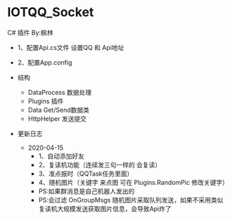 # IOTQQ_Socket

C# 插件  By:枫林

* 1、配置Api.cs文件 设置QQ 和 Api地址
* 2、配置App.config

*  结构
   * DataProcess 数据处理
   * Plugins     插件
   * Data        Get/Send数据类
   * HttpHelper  发送提交

*  更新日志
   * 2020-04-15
      * 1、自动添加好友
      * 2、复读机功能（连续发三句一样的 会复读）
      * 3、准点报时（QQTask任务里面）
      * 4、随机图片（关键字 来点图 可在 Plugins.RandomPic 修改关键字）
      * PS:如果群消息是自己机器人发出的
      * PS:会过滤 OnGroupMsgs 随机图片采取队列发送，如果不采用类似复读机大规模发送获取图片信息，会导致Api炸了
